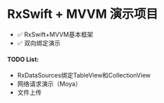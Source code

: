 # RxSwift + MVVM  演示项目
- ✅ RxSwift+MVVM基本框架 
- ✅ 双向绑定演示
#### TODO List:
- RxDataSources绑定TableView和CollectionView
- 网络请求演示（Moya）
- 文件上传
